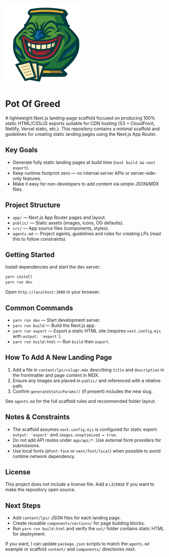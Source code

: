 ![Pot of Greed](./pot-of-greed.png)

# Pot Of Greed

A lightweight Next.js landing-page scaffold focused on producing 100% static HTML/CSS/JS exports suitable for CDN hosting (S3 + CloudFront, Netlify, Vercel static, etc.). This repository contains a minimal scaffold and guidelines for creating static landing pages using the Next.js App Router.

## Key Goals

- Generate fully static landing pages at build time (`next build && next export`).
- Keep runtime footprint zero — no internal server APIs or server-side-only features.
- Make it easy for non-developers to add content via simple JSON/MDX files.

## Project Structure

- `app/` — Next.js App Router pages and layout.
- `public/` — Static assets (images, icons, OG defaults).
- `src/` — App source files (components, styles).
- `agents.md` — Project agents, guidelines and rules for creating LPs (read this to follow constraints).

## Getting Started

Install dependencies and start the dev server:

```powershell
yarn install
yarn run dev
```

Open `http://localhost:3000` in your browser.

## Common Commands

- `yarn run dev` — Start development server.
- `yarn run build` — Build the Next.js app.
- `yarn run export` — Export a static HTML site (requires `next.config.mjs` with `output: 'export'`).
- `yarn run build:html` — Run `build` then `export`.

## How To Add A New Landing Page

1. Add a file in `content/lps/<slug>.mdx` describing `title` and `description` in the frontmatter and page content in MDX.
2. Ensure any images are placed in `public/` and referenced with a relative path.
3. Confirm `generateStaticParams()` (if present) includes the new slug.

See `agents.md` for the full scaffold rules and recommended folder layout.

## Notes & Constraints

- The scaffold assumes `next.config.mjs` is configured for static export: `output: 'export'` and `images.unoptimized = true`.
- Do not add API routes under `app/api/*`. Use external form providers for submissions.
- Use local fonts (`@font-face` or `next/font/local`) when possible to avoid runtime network dependency.

## License

This project does not include a license file. Add a `LICENSE` if you want to make the repository open source.

## Next Steps

- Add `content/lps/` JSON files for each landing page.
- Create reusable `components/sections/` for page building blocks.
- Run `yarn run build:html` and verify the `out/` folder contains static HTML for deployment.

If you want, I can update `package.json` scripts to match the `agents.md` example or scaffold `content/` and `components/` directories next.
